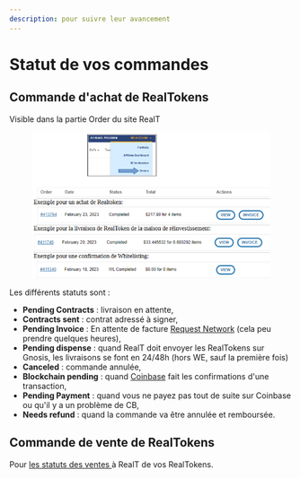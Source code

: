 ```yaml
---
description: pour suivre leur avancement
---
```


# Statut de vos commandes

## Commande d'achat de RealTokens

Visible dans la partie Order du site RealT

<figure><img src="../../.gitbook/assets/image (124).png" alt=""><figcaption></figcaption></figure>

Les différents statuts sont :

* **Pending Contracts** : livraison en attente,
* **Contracts sent** : contrat adressé à signer,
* **Pending Invoice** : En attente de facture [Request Network](paiement-avec-request-finance.md) (cela peu prendre quelques heures),
* **Pending dispense** : quand RealT doit envoyer les RealTokens sur Gnosis, les livraisons se font en 24/48h (hors WE, sauf la première fois)
* **Canceled** : commande annulée,
* **Blockchain pending** : quand [Coinbase](paiement-avec-coinbase-commerce.md) fait les confirmations d'une transaction,
* **Pending Payment** : quand vous ne payez pas tout de suite sur Coinbase ou qu'il y a un problème de CB,
* **Needs refund** : quand la commande va être annulée et remboursée.

## Commande de vente de RealTokens

Pour [les statuts des ventes ](../vendre-ses-realtokens.md)à RealT de vos RealTokens.
